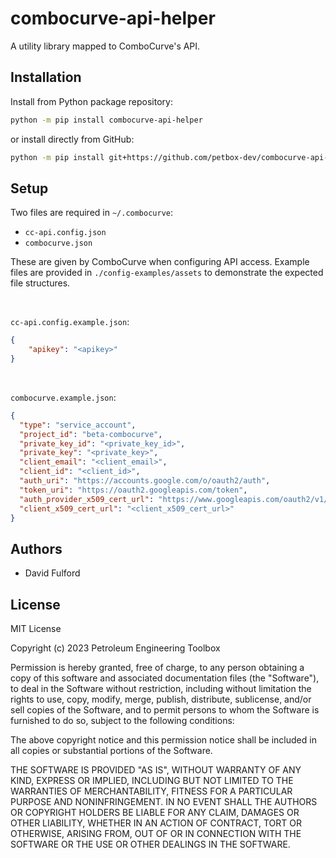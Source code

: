 # combocurve-api-helper

A utility library mapped to ComboCurve's API.

## Installation

Install from Python package repository:

```bash
python -m pip install combocurve-api-helper
```

or install directly from GitHub:

```bash
python -m pip install git+https://github.com/petbox-dev/combocurve-api-helper.git@main
```

## Setup

Two files are required in `~/.combocurve`:

- `cc-api.config.json`  
- `combocurve.json`

These are given by ComboCurve when configuring API access. Example files are provided
in `./config-examples/assets` to demonstrate the expected file structures.

<br>

`cc-api.config.example.json`:
```json
{
    "apikey": "<apikey>"
}
 ```

<br>

`combocurve.example.json`:
```json
{
  "type": "service_account",
  "project_id": "beta-combocurve",
  "private_key_id": "<private_key_id>",
  "private_key": "<private_key>",
  "client_email": "<client_email>",
  "client_id": "<client_id>",
  "auth_uri": "https://accounts.google.com/o/oauth2/auth",
  "token_uri": "https://oauth2.googleapis.com/token",
  "auth_provider_x509_cert_url": "https://www.googleapis.com/oauth2/v1/certs",
  "client_x509_cert_url": "<client_x509_cert_url>"
}

 ```

## Authors

- David Fulford

## License
MIT License

Copyright (c) 2023 Petroleum Engineering Toolbox

Permission is hereby granted, free of charge, to any person obtaining a copy
of this software and associated documentation files (the "Software"), to deal
in the Software without restriction, including without limitation the rights
to use, copy, modify, merge, publish, distribute, sublicense, and/or sell
copies of the Software, and to permit persons to whom the Software is
furnished to do so, subject to the following conditions:

The above copyright notice and this permission notice shall be included in all
copies or substantial portions of the Software.

THE SOFTWARE IS PROVIDED "AS IS", WITHOUT WARRANTY OF ANY KIND, EXPRESS OR
IMPLIED, INCLUDING BUT NOT LIMITED TO THE WARRANTIES OF MERCHANTABILITY,
FITNESS FOR A PARTICULAR PURPOSE AND NONINFRINGEMENT. IN NO EVENT SHALL THE
AUTHORS OR COPYRIGHT HOLDERS BE LIABLE FOR ANY CLAIM, DAMAGES OR OTHER
LIABILITY, WHETHER IN AN ACTION OF CONTRACT, TORT OR OTHERWISE, ARISING FROM,
OUT OF OR IN CONNECTION WITH THE SOFTWARE OR THE USE OR OTHER DEALINGS IN THE
SOFTWARE.
